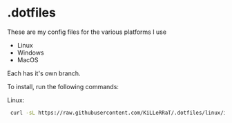 # .dotfiles

These are my config files for the various platforms I use
 - Linux
 - Windows
 - MacOS

 Each has it's own branch.

To install, run the following commands:

Linux: 
 ```bash
  curl -sL https://raw.githubusercontent.com/KiLLeRRaT/.dotfiles/linux/install.sh | bash -
 ```
